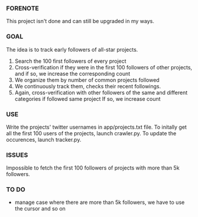 
### FORENOTE

This project isn't done and can still be upgraded in my ways.

### GOAL

The idea is to track early followers of all-star projects.

1. Search the 100 first followers of every project
2. Cross-verification if they were in the first 100 followers of other projects, and if so, we increase the corresponding count
3. We organize them by number of common projects followed
4. We continuously track them, checks their recent followings.
5. Again, cross-verification with other followers of the same and different categories if followed same project
	If so, we increase count

### USE

Write the projects' twitter usernames in app/projects.txt file.
To initally get all the first 100 users of the projects, launch crawler.py.
To update the occurences, launch tracker.py.

### ISSUES
Impossible to fetch the first 100 followers of projects with more than 5k followers.



### TO DO

- manage case where there are more than 5k followers, we have to use the cursor and so on
